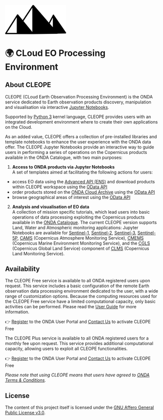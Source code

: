 <img src="./Trials/media/Cleope_logo.PNG" alt="drawing" width="200"/>

# 🌍 CLoud EO Processing Environment

## About CLEOPE
CLEOPE (CLoud Earth Observation Processing Environment) is the ONDA service dedicated to Earth observation products discovery, manipulation and visualisation via interactive [Jupyter Notebooks](https://jupyter.org/).

Supported by [Python 3](https://www.python.org/) kernel language, CLEOPE provides users with an integrated development environment where to create their own applications on the Cloud.

As an added value, CLEOPE offers a collection of pre-installed libraries and template notebooks to enhance the user experience with the ONDA data offer. 
The CLEOPE Jupyter Notebooks provide an interactive way to guide users in performing a series of operations on the Copernicus products available in the ONDA Catalogue, with two main purposes:

1) **Access to ONDA products via Jupyter Notebooks** <br>
A set of templates aimed at facilitating the following actions for users: 
 - access EO data using the [Advanced API (ENS)](https://www.onda-dias.eu/cms/knowledge-base/adapi-introduction/) and download products within CLEOPE workspace using the [OData API](https://www.onda-dias.eu/cms/knowledge-base/odata-odata-open-data-protocol/)
 - order products stored on the [ONDA Cloud Archive](https://www.onda-dias.eu/cms/knowledge-base/cloudarchive-overview/) using the [OData API](https://www.onda-dias.eu/cms/knowledge-base/odata-odata-open-data-protocol/)
 - browse geographical areas of interest using the [OData API](https://www.onda-dias.eu/cms/knowledge-base/odata-odata-open-data-protocol/)
 
2) **Analysis and visualisation of EO data** <br>
A collection of mission specific tutorials, which lead users into basic operations of data processing exploiting the Copernicus products available in the [ONDA Catalogue](https://catalogue.onda-dias.eu/catalogue/).
The current CLEOPE version supports Land, Water and Atmospheric monitoring applications: Jupyter Notebooks are available for [Sentinel-1](https://www.onda-dias.eu/cms/data/catalogue/sentinel-1/), [Sentinel-2](https://www.onda-dias.eu/cms/data/catalogue/sentinel-2/), [Sentinel-3](https://www.onda-dias.eu/cms/data/catalogue/sentinel-3/), [Sentinel-5P](https://www.onda-dias.eu/cms/data/catalogue/sentinel-5p/), [CAMS](https://www.onda-dias.eu/cms/data/catalogue/cams/) (Copernicus Atmosphere Monitoring Service), [CMEMS](https://www.onda-dias.eu/cms/data/catalogue/cmems/) (Copernicus Marine Environment Monitoring Service), and the [CGLS](https://www.onda-dias.eu/cms/data/catalogue/clms/) (Copernicus Global Land Service) component of [CLMS](https://www.onda-dias.eu/cms/data/catalogue/clms/) (Copernicus Land Monitoring Service).

## Availability
The CLEOPE Free service is available to all ONDA registered users upon request.
This service includes a basic configuration of the remote Earth observation data processing environment dedicated to the user, with a wide range of customization options. Because the computing resources used for the CLEOPE Free service have a limited computational capacity, only basic activities can be performed. Please read the [User Guide](userguide.md) for more information.

👉 [Register](https://userportal.onda-dias.eu/userportal/self-registration) to the ONDA User Portal and [Contact Us](https://www.onda-dias.eu/cms/contact-us/) to activate CLEOPE Free

The CLEOPE Plus service is available to all ONDA registered users for a monthly fee upon request.
This service provides additional computational capacity, allowing users to exploit all CLEOPE functionalities. 

👉 [Register](https://userportal.onda-dias.eu/userportal/self-registration) to the ONDA User Portal and [Contact Us](https://www.onda-dias.eu/cms/contact-us/) to activate CLEOPE Free

*Please note that using CLEOPE means that users have agreed to [ONDA Terms & Conditions](https://www.onda-dias.eu/cms/terms-and-conditions/).*

## License
The content of this project itself is licensed under the [GNU Affero General Public License v3.0](https://www.gnu.org/licenses/agpl-3.0.en.html).